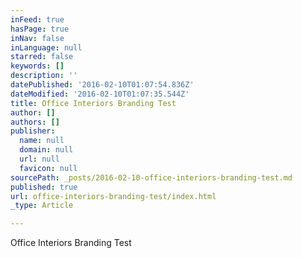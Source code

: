 ```yaml
---
inFeed: true
hasPage: true
inNav: false
inLanguage: null
starred: false
keywords: []
description: ''
datePublished: '2016-02-10T01:07:54.836Z'
dateModified: '2016-02-10T01:07:35.544Z'
title: Office Interiors Branding Test
author: []
authors: []
publisher:
  name: null
  domain: null
  url: null
  favicon: null
sourcePath: _posts/2016-02-10-office-interiors-branding-test.md
published: true
url: office-interiors-branding-test/index.html
_type: Article

---
```

Office Interiors Branding Test